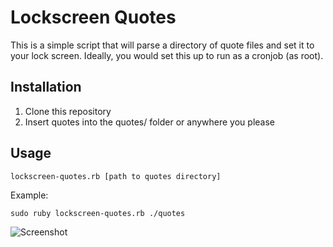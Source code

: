 # Lockscreen Quotes
This is a simple script that will parse a directory of quote files and set it to your lock screen. Ideally, you would set this up to run as a cronjob (as root).

## Installation

1. Clone this repository
2. Insert quotes into the quotes/ folder or anywhere you please

## Usage

`lockscreen-quotes.rb [path to quotes directory]`

Example:

`sudo ruby lockscreen-quotes.rb ./quotes`

![Screenshot](https://raw.github.com/tyler-king/lockscreen-mac/master/screenshot.png "Screenshot")